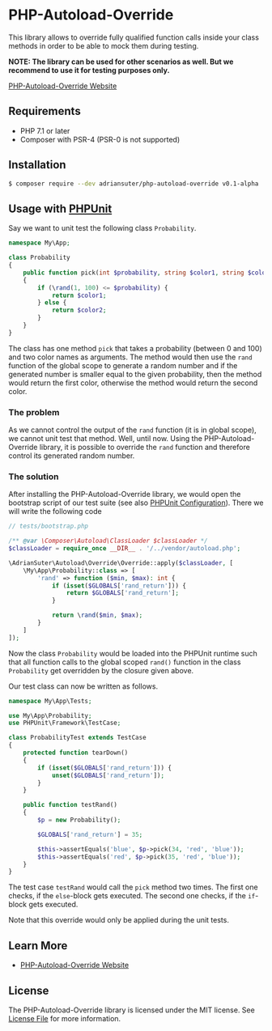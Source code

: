 # PHP-Autoload-Override

This library allows to override fully qualified function calls inside your class methods in order to
be able to mock them during testing.

**NOTE: The library can be used for other scenarios as well. But we recommend to use it for testing purposes
only.**

[PHP-Autoload-Override Website](https://adriansuter.github.io/php-autoload-override/)


## Requirements 

- PHP 7.1 or later
- Composer with PSR-4 (PSR-0 is not supported)


## Installation

```bash
$ composer require --dev adriansuter/php-autoload-override v0.1-alpha
```


## Usage with [PHPUnit](https://phpunit.de/)

Say we want to unit test the following class `Probability`.

```php
namespace My\App;

class Probability
{
    public function pick(int $probability, string $color1, string $color2): string
    {
        if (\rand(1, 100) <= $probability) {
            return $color1;
        } else {
            return $color2;
        }
    }
}
```

The class has one method `pick` that takes a probability (between 0 and 100) and two color names as arguments.
The method would then use the `rand` function of the global scope to generate a random number and
if the generated number is smaller equal to the given probability, then the method would return 
the first color, otherwise the method would return the second color.

### The problem 

As we cannot control the output of the `rand` function (it is in global scope), we cannot unit test
that method. Well, until now. Using the PHP-Autoload-Override library, it is possible to 
override the `rand` function and therefore control its generated random number.

### The solution

After installing the PHP-Autoload-Override library, we would open the bootstrap script of our test suite
(see also [PHPUnit Configuration](https://phpunit.readthedocs.io/en/8.4/configuration.html#the-bootstrap-attribute)).
There we will write the following code

```php
// tests/bootstrap.php

/** @var \Composer\Autoload\ClassLoader $classLoader */
$classLoader = require_once __DIR__ . '/../vendor/autoload.php';

\AdrianSuter\Autoload\Override\Override::apply($classLoader, [
    \My\App\Probability::class => [
        'rand' => function ($min, $max): int {
            if (isset($GLOBALS['rand_return'])) {
                return $GLOBALS['rand_return'];
            }

            return \rand($min, $max);
        }
    ]
]);
```

Now the class `Probability` would be loaded into the PHPUnit runtime such that all function calls to the global scoped 
`rand()` function in the class `Probability` get overridden by the closure given above.

Our test class can now be written as follows.

```php
namespace My\App\Tests;

use My\App\Probability;
use PHPUnit\Framework\TestCase;

class ProbabilityTest extends TestCase
{
    protected function tearDown()
    {
        if (isset($GLOBALS['rand_return'])) {
            unset($GLOBALS['rand_return']);
        }
    }

    public function testRand()
    {
        $p = new Probability();

        $GLOBALS['rand_return'] = 35;

        $this->assertEquals('blue', $p->pick(34, 'red', 'blue'));
        $this->assertEquals('red', $p->pick(35, 'red', 'blue'));
    }
}
```

The test case `testRand` would call the `pick` method two times. The first one checks, if the `else`-block
gets executed. The second one checks, if the `if`-block gets executed.

Note that this override would only be applied during the unit tests.


## Learn More

- [PHP-Autoload-Override Website](https://adriansuter.github.io/php-autoload-override/)


## License

The PHP-Autoload-Override library is licensed under the MIT license. See [License File](LICENSE) for more information.
